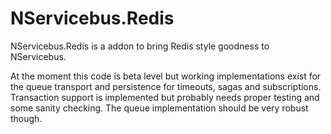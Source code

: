 NServicebus.Redis
=================

NServicebus.Redis is a addon to bring Redis style goodness to NServicebus. 

At the moment this code is beta level but working implementations exist for the queue transport and persistence for timeouts, sagas and subscriptions. 
Transaction support is implemented but probably needs proper testing and some sanity checking. The queue implementation should be very robust though.


